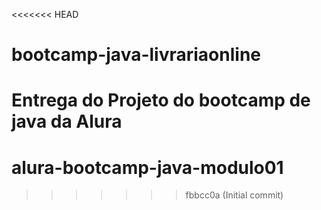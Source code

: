 <<<<<<< HEAD
# bootcamp-java-livrariaonline
Entrega do Projeto do bootcamp de java da Alura
=======
# alura-bootcamp-java-modulo01
>>>>>>> fbbcc0a (Initial commit)
